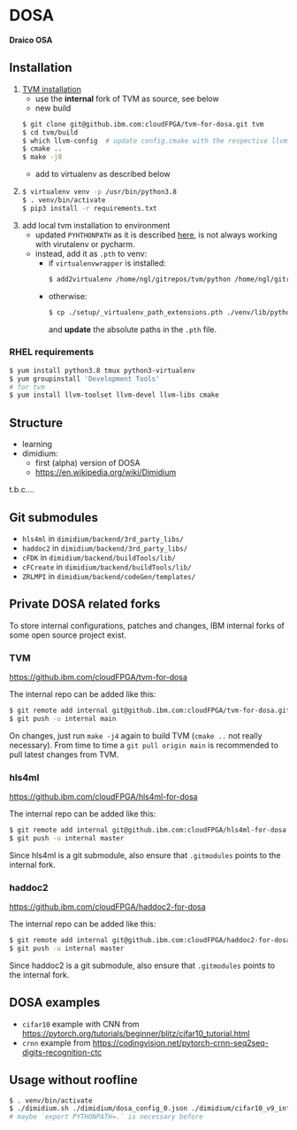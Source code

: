 DOSA
=========
**Draico OSA**


Installation
----------------

1. [TVM installation](https://tvm.apache.org/docs/install/from_source.html#)
    - use the **internal** fork of TVM as source, see below
    - new build
    ```bash
    $ git clone git@github.ibm.com:cloudFPGA/tvm-for-dosa.git tvm
    $ cd tvm/build
    $ which llvm-config  # update config.cmake with the respective llvm path
    $ cmake ..
    $ make -j8
    ```
    - add to virtualenv as described below
2.  ```bash
    $ virtualenv venv -p /usr/bin/python3.8
    $ . venv/bin/activate
    $ pip3 install -r requirements.txt
    ```
3. add local tvm installation to environment
    - updated `PYHTHONPATH` as it is described [here](https://tvm.apache.org/docs/install/from_source.html#tvm-package), is not always working with virutalenv or pycharm.
    - instead, add it as `.pth` to venv:
        - if `virtualenvwrapper` is installed: 
          ```bash
          $ add2virtualenv /home/ngl/gitrepos/tvm/python /home/ngl/gitrepos/tvm/vta/python
          ```
        - otherwise:
          ```bash
          $ cp ./setup/_virtualenv_path_extensions.pth ./venv/lib/python3.8/site-packages/
          ```
          and **update** the absolute paths in the `.pth` file. 

### RHEL requirements

```bash
$ yum install python3.8 tmux python3-virtualenv
$ yum groupinstall 'Development Tools'
# for tvm
$ yum install llvm-toolset llvm-devel llvm-libs cmake
```



Structure
-------------

- learning
- dimidium:
    - first (alpha) version of DOSA
    - https://en.wikipedia.org/wiki/Dimidium

t.b.c....


Git submodules
--------------

- `hls4ml` in `dimidium/backend/3rd_party_libs/`
- `haddoc2` in `dimidium/backend/3rd_party_libs/`
- `cFDK` in `dimidium/backend/buildTools/lib/`
- `cFCreate` in `dimidium/backend/buildTools/lib/`
- `ZRLMPI` in `dimidium/backend/codeGen/templates/`


Private DOSA related forks
-----------------------------

To store internal configurations, patches and changes, IBM internal forks of some open source project exist. 

### TVM

https://github.ibm.com/cloudFPGA/tvm-for-dosa

The internal repo can be added like this:
```bash
$ git remote add internal git@github.ibm.com:cloudFPGA/tvm-for-dosa.git
$ git push -u internal main
```


On changes, just run `make -j4` again to build TVM (`cmake ..` not really necessary).
From time to time a `git pull origin main` is recommended to pull latest changes from TVM.

### hls4ml

https://github.ibm.com/cloudFPGA/hls4ml-for-dosa


The internal repo can be added like this:
```bash
$ git remote add internal git@github.ibm.com:cloudFPGA/hls4ml-for-dosa.git
$ git push -u internal master
```

Since hls4ml is a git submodule, also ensure that `.gitmodules` points to the internal fork.

### haddoc2

https://github.ibm.com/cloudFPGA/haddoc2-for-dosa

The internal repo can be added like this:
```bash
$ git remote add internal git@github.ibm.com:cloudFPGA/haddoc2-for-dosa.git
$ git push -u internal master
```


Since haddoc2 is a git submodule, also ensure that `.gitmodules` points to the internal fork.



DOSA examples
--------------------

- `cifar10` example with CNN from https://pytorch.org/tutorials/beginner/blitz/cifar10_tutorial.html
- `crnn` example from https://codingvision.net/pytorch-crnn-seq2seq-digits-recognition-ctc

## Usage without roofline

```bash
$ . venv/bin/activate
$ ./dimidium.sh ./dimidium/dosa_config_0.json ./dimidium/cifar10_v9_int8.onnx ./dimidium/cifar10_v9_meta.json ./build_dirs/cifar10/
# maybe `export PYTHONPATH=.` is necessary before
```


